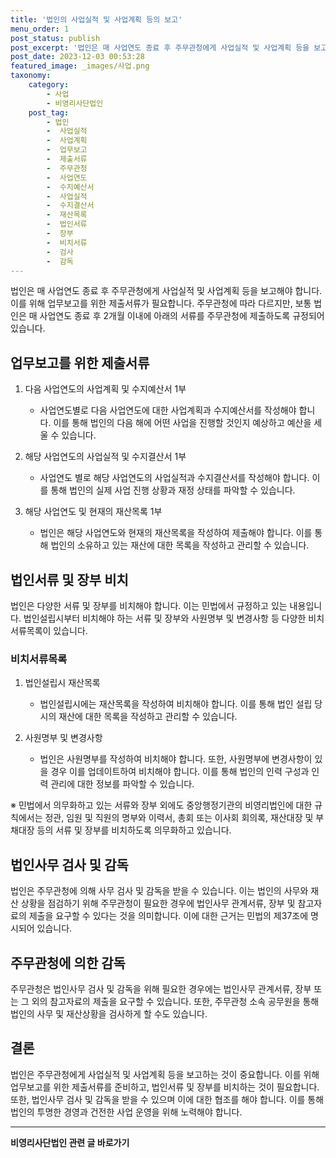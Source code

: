 ```yaml
---
title: '법인의 사업실적 및 사업계획 등의 보고'
menu_order: 1
post_status: publish
post_excerpt: '법인은 매 사업연도 종료 후 주무관청에게 사업실적 및 사업계획 등을 보고해야 합니다. 이를 위해 업무보고를 위한 제출서류가 필요합니다. 주무관청에 따라 다르지만, 보통 법인은 매 사업연도 종료 후 2개월 이내에 아래의 서류를 주무관청에 제출하도록 규정되어 있습니다.'
post_date: 2023-12-03 00:53:28
featured_image: _images/사업.png
taxonomy:
    category:
        - 사업
        - 비영리사단법인
    post_tag:
        - 법인
        -  사업실적
        -  사업계획
        -  업무보고
        -  제출서류
        -  주무관청
        -  사업연도
        -  수지예산서
        -  사업실적
        -  수지결산서
        -  재산목록
        -  법인서류
        -  장부
        -  비치서류
        -  검사
        -  감독
---
```



법인은 매 사업연도 종료 후 주무관청에게 사업실적 및 사업계획 등을 보고해야 합니다. 이를 위해 업무보고를 위한 제출서류가 필요합니다. 주무관청에 따라 다르지만, 보통 법인은 매 사업연도 종료 후 2개월 이내에 아래의 서류를 주무관청에 제출하도록 규정되어 있습니다.

## 업무보고를 위한 제출서류

1. 다음 사업연도의 사업계획 및 수지예산서 1부
    - 사업연도별로 다음 사업연도에 대한 사업계획과 수지예산서를 작성해야 합니다. 이를 통해 법인의 다음 해에 어떤 사업을 진행할 것인지 예상하고 예산을 세울 수 있습니다.

2. 해당 사업연도의 사업실적 및 수지결산서 1부
    - 사업연도 별로 해당 사업연도의 사업실적과 수지결산서를 작성해야 합니다. 이를 통해 법인의 실제 사업 진행 상황과 재정 상태를 파악할 수 있습니다.

3. 해당 사업연도 및 현재의 재산목록 1부
    - 법인은 해당 사업연도와 현재의 재산목록을 작성하여 제출해야 합니다. 이를 통해 법인의 소유하고 있는 재산에 대한 목록을 작성하고 관리할 수 있습니다.

## 법인서류 및 장부 비치

법인은 다양한 서류 및 장부를 비치해야 합니다. 이는 민법에서 규정하고 있는 내용입니다. 법인설립시부터 비치해야 하는 서류 및 장부와 사원명부 및 변경사항 등 다양한 비치서류목록이 있습니다.

### 비치서류목록

1. 법인설립시 재산목록
    - 법인설립시에는 재산목록을 작성하여 비치해야 합니다. 이를 통해 법인 설립 당시의 재산에 대한 목록을 작성하고 관리할 수 있습니다.

2. 사원명부 및 변경사항
    - 법인은 사원명부를 작성하여 비치해야 합니다. 또한, 사원명부에 변경사항이 있을 경우 이를 업데이트하여 비치해야 합니다. 이를 통해 법인의 인력 구성과 인력 관리에 대한 정보를 파악할 수 있습니다.

※ 민법에서 의무화하고 있는 서류와 장부 외에도 중앙행정기관의 비영리법인에 대한 규칙에서는 정관, 임원 및 직원의 명부와 이력서, 총회 또는 이사회 회의록, 재산대장 및 부채대장 등의 서류 및 장부를 비치하도록 의무화하고 있습니다.

## 법인사무 검사 및 감독

법인은 주무관청에 의해 사무 검사 및 감독을 받을 수 있습니다. 이는 법인의 사무와 재산 상황을 점검하기 위해 주무관청이 필요한 경우에 법인사무 관계서류, 장부 및 참고자료의 제출을 요구할 수 있다는 것을 의미합니다. 이에 대한 근거는 민법의 제37조에 명시되어 있습니다.

## 주무관청에 의한 감독

주무관청은 법인사무 검사 및 감독을 위해 필요한 경우에는 법인사무 관계서류, 장부 또는 그 외의 참고자료의 제출을 요구할 수 있습니다. 또한, 주무관청 소속 공무원을 통해 법인의 사무 및 재산상황을 검사하게 할 수도 있습니다.

## 결론

법인은 주무관청에게 사업실적 및 사업계획 등을 보고하는 것이 중요합니다. 이를 위해 업무보고를 위한 제출서류를 준비하고, 법인서류 및 장부를 비치하는 것이 필요합니다. 또한, 법인사무 검사 및 감독을 받을 수 있으며 이에 대한 협조를 해야 합니다. 이를 통해 법인의 투명한 경영과 건전한 사업 운영을 위해 노력해야 합니다.
<!-- wp:separator -->
<hr class="wp-block-separator has-alpha-channel-opacity"/>
<!-- /wp:separator -->

<!-- wp:group {"backgroundColor":"base","layout":{"type":"constrained"}} -->
<div class="wp-block-group has-base-background-color has-background"><!-- wp:paragraph {"align":"center","fontSize":"medium"} -->
<p class="has-text-align-center has-large-font-size"><strong>비영리사단법인 관련 글 바로가기</strong></p>
<!-- /wp:paragraph -->


<!-- wp:latest-posts
{"categories":[{"id":27276,"count":19,"description":"","link":"https://uknowlaw.com/category/%eb%b9%84%ec%98%81%eb%a6%ac%ec%82%ac%eb%8b%a8%eb%b2%95%ec%9d%b8/","name":"비영리사단법인","slug":"비영리사단법인","taxonomy":"category","parent":0,"meta":[],"_links":{"self":[{"href":"https://uknowlaw.com/wp-json/wp/v2/categories/27276"}],"collection":[{"href":"https://uknowlaw.com/wp-json/wp/v2/categories"}],"about":[{"href":"https://uknowlaw.com/wp-json/wp/v2/taxonomies/category"}],"wp:post_type":[{"href":"https://uknowlaw.com/wp-json/wp/v2/posts?categories=27276"}],"curies":[{"name":"wp","href":"https://api.w.org/{rel}","templated":true}]}}],"postsToShow":100,"excerptLength":28,"postLayout":"grid","columns":2,"featuredImageAlign":"left","featuredImageSizeSlug":"large","fontSize":"small"} /--></div>
<!-- /wp:group -->